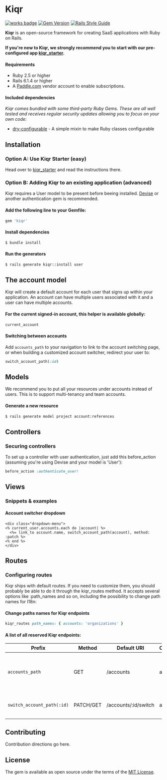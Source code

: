 
Kiqr
==============

[![works badge](https://cdn.jsdelivr.net/gh/nikku/works-on-my-machine@v0.2.0/badge.svg)](https://github.com/nikku/works-on-my-machine)
[![Gem Version](https://badge.fury.io/rb/kiqr.svg)](https://badge.fury.io/rb/kiqr)
[![Rails Style Guide](https://img.shields.io/badge/code_style-rubocop-brightgreen.svg)](https://github.com/rubocop/rubocop-rails)

**Kiqr** is an open-source framework for creating SaaS applications with Ruby on Rails.

**If you're new to Kiqr, we strongly recommend you to start with our pre-configured app [kiqr_starter](https://github.com/kiqr/kiqr_starter).**

#### Requirements

- Ruby 2.5 or higher
- Rails 6.1.4 or higher
- A [Paddle.com](https://paddle.com) vendor account to enable subscriptions.

#### Included dependencies

_Kiqr comes bundled with some third-party Ruby Gems. These are all well tested and receives regular security updates allowing you to focus on your own code:_
- [dry-configurable](https://github.com/dry-rb/dry-configurable) - A simple mixin to make Ruby classes configurable

## Installation
### Option A: Use Kiqr Starter (easy)
Head over to [kiqr_starter](https://github.com/kiqr/kiqr_starter) and read the instructions there.

### Option B: Adding Kiqr to an existing application (advanced)

Kiqr requires a User model to be present before beeing installed. [Devise](https://github.com/heartcombo/devise) or another authentication gem is recommended. 

#### Add the following line to your Gemfile:
```ruby
gem 'kiqr'
```

#### Install dependencies
```bash
$ bundle install
```

#### Run the generators
```bash
$ rails generate kiqr::install user
```

## The account model

Kiqr will create a default account for each user that signs up within your application. An account can have multiple users associated with it and a user can have multiple accounts.

#### For the current signed-in account, this helper is available globally:
```ruby
current_account
```

#### Switching between accounts
Add ```accounts_path``` to your navigation to link to the account switching page, or when building a customized account switcher, redirect your user to:
```ruby
switch_account_path(:id)
```

## Models
We recommend you to put all your resources under accounts instead of users. This is to support multi-tenancy and team accounts.

#### Generate a new resource
```bash
$ rails generate model project account:references
```

## Controllers

### Securing controllers
To set up a controller with user authentication, just add this before_action (assuming you're using Devise and your model is 'User'):
```ruby
before_action :authenticate_user!
```

## Views

### Snippets & examples

#### Account switcher dropdown
```html+erb
<div class="dropdown-menu">
<% current_user.accounts.each do |account| %>
  <%= link_to account.name, switch_account_path(account), method: :patch %>
<% end %>
</div>
```

## Routes

### Configuring routes
Kiqr ships with default routes. If you need to customize them, you should probably be able to do it through the kiqr_routes method. It accepts several options like :path_names and so on, including the possibility to change path names for I18n:

#### Change paths names for Kiqr endpoints
```ruby
kiqr_routes path_names: { accounts: 'organizations' }
```

#### A list of all reserved Kiqr endpoints:

| Prefix | Method | Default URI | Controller#Action | Description |
| --- | --- | --- | --- | --- |
| `accounts_path` | GET | /accounts | accounts#index | List accounts available for the signed in user |
| `switch_account_path(:id)` | PATCH/GET | /accounts/:id/switch | accounts#switch | Let the user switch to another account |

## Contributing
Contribution directions go here.

## License
The gem is available as open source under the terms of the [MIT License](https://opensource.org/licenses/MIT).
